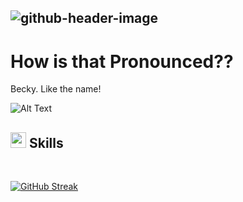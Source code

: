 ## ![github-header-image](https://github.com/user-attachments/assets/0b8571fb-e48e-4f5f-9a12-c49ecaa4de2d)

# How is that Pronounced??

Becky. Like the name!

<!--
**m-beke/m-beke** is a ✨ _special_ ✨ repository because its `README.md` (this file) appears on your GitHub profile.

Here are some ideas to get you started:

- 🔭 I’m currently working on ...
- 🌱 I’m currently learning ...
- 👯 I’m looking to collaborate on ...
- 🤔 I’m looking for help with ...
- 💬 Ask me about ...
- 📫 How to reach me: ...
- 😄 Pronouns: ...
- ⚡ Fun fact: ...
-->
![Alt Text](https://i.giphy.com/media/v1.Y2lkPTc5MGI3NjExbW5lOXFjNWE1aHFoM2Rzbnd6eXJzcXJieHk0NmxlbTNqYjl5ZmZubCZlcD12MV9pbnRlcm5hbF9naWZfYnlfaWQmY3Q9cw/UNOX4x1R71hnOqtsXp/giphy.gif)

## <img src="https://media2.giphy.com/media/QssGEmpkyEOhBCb7e1/giphy.gif?cid=ecf05e47a0n3gi1bfqntqmob8g9aid1oyj2wr3ds3mg700bl&rid=giphy.gif" width ="25"><b> Skills</b>
<br>

[![GitHub Streak](https://github-readme-streak-stats.herokuapp.com?user=m-beke&theme=elegant&border_radius=5&exclude_days=Sun%2CSat&card_width=500&card_height=200&background=45%2C191970%2C5473D1&ring=FFB7C5&fire=FFB7C5&stroke=EDEAE0&sideNums=EDEAE0&currStreakLabel=FFB7C5&currStreakNum=EDEAE0&sideLabels=FFB7C5&dates=EDEAE0&excludeDaysLabel=EB545400&border=EDEAE0)](https://git.io/streak-stats)

